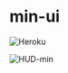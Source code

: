 # min-ui
![Heroku](https://heroku-badge.herokuapp.com/?app=heroku-badge)

![HUD-min](https://i.imgur.com/GCDU6DG.jpg)
